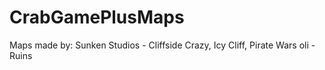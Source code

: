 # CrabGamePlusMaps
Maps made by:
Sunken Studios - Cliffside Crazy, Icy Cliff, Pirate Wars
oli - Ruins
